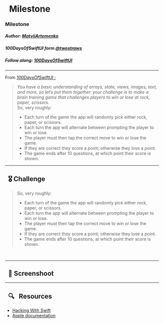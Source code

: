 
# &nbsp; Milestone

### Milestone  
##### Author: *[MatviiArtemenko](https://github.com/100DaysOfSwiftUI-MatviiArtemenko)*

##### 100DaysOfSwiftUI form *[@twostraws](https://twitter.com/twostraws "twostraws twitter page")*

##### Follow along: *[100DaysOfSwiftUI](https://www.hackingwithswift.com/100/swiftui "Hacking with Swift")*

---
From *[100DaysOfSwiftUI :](https://www.hackingwithswift.com/100/swiftui "Hacking with Swift")*
> *You have a basic understanding of arrays, state, views, images, text, and more, so let’s put them together: your challenge is to make a brain training game that challenges players to win or lose at rock, paper, scissors.</br>*
> So, very roughly:
> + Each turn of the game the app will randomly pick either rock, paper, or scissors.
> + Each turn the app will alternate between prompting the player to win or lose.
> + The player must then tap the correct move to win or lose the game.
> + If they are correct they score a point; otherwise they lose a point.
> + The game ends after 10 questions, at which point their score is shown.


---
## &nbsp; 🎖 Challenge
> So, very roughly:
> + Each turn of the game the app will randomly pick either rock, paper, or scissors.
> + Each turn the app will alternate between prompting the player to win or lose.
> + The player must then tap the correct move to win or lose the game.
> + If they are correct they score a point; otherwise they lose a point.
> + The game ends after 10 questions, at which point their score is shown.
<br>

---
## &nbsp; 📲 Screenshoot

<!-- add screenshots here!!! -->
---
##  &nbsp; 🔍 &nbsp; Resources 

* [Hacking With Swift](https://www.hackingwithswift.com/books/ios-swiftui)
* [Apple documentation](https://developer.apple.com/documentation/SwiftUI)
